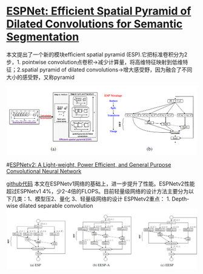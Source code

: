 [ESPNet: Efficient Spatial Pyramid of Dilated Convolutions for Semantic Segmentation](https://arxiv.org/pdf/1803.06815.pdf)
=  
本文提出了一个新的模块efﬁcient spatial pyramid (ESP).它把标准卷积分为2步，1. pointwise convolution点卷积->减少计算量，将高维特征映射到低维特征；2.spatial pyramid of dilated convolutions->增大感受野，因为融合了不同大小的感受野，又称pyramid
  
![](https://github.com/renchenliang/daily-paper-computer-vision/blob/master/light-weight/image/QQ%E5%9B%BE%E7%89%8720190614154357.png)


#[ESPNetv2: A Light-weight, Power Efficient, and General Purpose Convolutional Neural Network](https://arxiv.org/abs/1811.11431)

  [github代码](https://github.com/sacmehta/ESPNetv2)
    本文在ESPNetv1网络的基础上，进一步提升了性能。ESPNetv2性能超过ESPNetv1 4%，少2-4倍的FLOPS。目前轻量级网络的设计方法主要分为以下几类：1、模型压2、量化  3、轻量级网络的设计
    ESPNetv2重点：
    1. Depth-wise dilated separable convolution
    ![image](https://github.com/renchenliang/daily-paper-computer-vision/blob/master/light-weight/image/QQ%E5%9B%BE%E7%89%8720190614140458.png)
